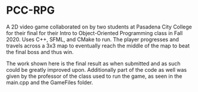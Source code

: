 # PCC-RPG
A 2D video game collaborated on by two students at Pasadena City College for their final for their Intro to Object-Oriented Programming class in Fall 2020. Uses C++, SFML, and CMake to run. The player progresses and travels across a 3x3 map to eventually reach the middle of the map to beat the final boss and thus win.

The work shown here is the final result as when submitted and as such could be greatly improved upon. Additionally part of the code as well was given by the professor of the class used to run the game, as seen in the main.cpp and the GameFiles folder.
